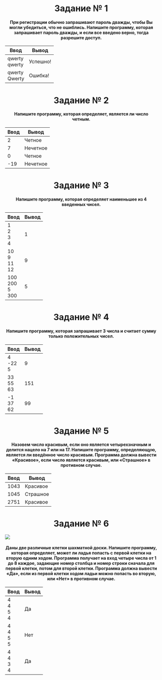 <h1 align="center">Задание № 1</h1>

<h4 align="center">При регистрации обычно запрашивают пароль дважды, чтобы Вы могли убедиться, что не ошиблись. Напишите программу, которая запрашивает пароль дважды, и если все введено верно, тогда разрешите доступ.</h4>

| Ввод | Вывод |
|----------|----------|
| qwerty</br>qwerty | Успешно! |
| qwerty</br>Qwerty | Ошибка! |

<h1 align="center">Задание № 2</h1>

<h4 align="center">Напишите программу, которая определяет, является ли число четным.</h4>

| Ввод | Вывод |
|----------|----------|
| 2 | Четное |
| 7 | Нечетное |
| 0 | Четное |
| -19 | Нечетное |

<h1 align="center">Задание № 3</h1>

<h4 align="center">Напишите программу, которая определяет наименьшее из 4 введенных чисел.</h4>

| Ввод | Вывод |
|----------|----------|
| 1</br>2</br>3</br>4 | 1 |
| 10</br>9</br>11</br>12 | 9 |
| 100</br>200</br>5</br>300 | 5 |

<h1 align="center">Задание № 4</h1>

<h4 align="center">Напишите программу, которая запрашивает 3 числа и считает сумму только положительных чисел.</h4>

| Ввод | Вывод |
|----------|----------|
| 4</br>-22</br>5 | 9 |
| 33</br>55</br>63 | 151 |
| -1</br>37</br>62 | 99 |

<h1 align="center">Задание № 5</h1>

<h4 align="center">Назовем число красивым, если оно является четырехзначным и делится нацело на 7 или на 17. Напишите программу, определяющую, является ли введённое число красивым. Программа должна вывести «Красивое», если число является красивым, или «Страшное» в противном случае.</h4>

| Ввод | Вывод |
|----------|----------|
| 1043 | Красивое |
| 1045 | Страшное |
| 2751 | Красивое |

<h1 align="center">Задание № 6</h1>

<img src="https://ucarecdn.com/c13b2aac-577c-45a5-b29e-7136842cb955/">

<h4 align="center">Даны две различные клетки шахматной доски. Напишите программу, которая определяет, может ли ладья попасть с первой клетки на вторую одним ходом. Программа получает на вход четыре числа от 1 до 8 каждое, задающие номер столбца и номер строки сначала для первой клетки, потом для второй клетки. Программа должна вывести «Да», если из первой клетки ходом ладьи можно попасть во вторую, или «Нет» в противном случае.</h4>

| Ввод | Вывод |
|----------|----------|
| 4</br>4</br>5</br>4 | Да |
| 4</br>4</br>5</br>5 | Нет |
| 4</br>4</br>3</br>4 | Да |
